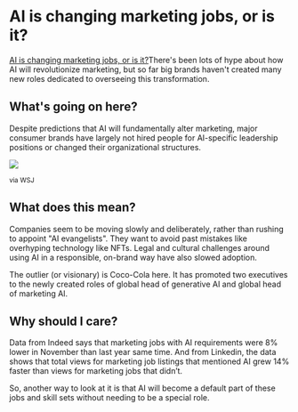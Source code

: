 # AI is changing marketing jobs, or is it?

[AI is changing marketing jobs, or is it?](https://www.wsj.com/articles/an-anticipated-wave-of-ai-specialist-jobs-has-yet-to-arrive-01a8169c?mod=followamazon\&utm_source=bensbites\&utm_medium=referral\&utm_campaign=ai-is-changing-marketing-jobs-or-is-it)There's been lots of hype about how AI will revolutionize marketing, but so far big brands haven't created many new roles dedicated to overseeing this transformation.

## What's going on here?

Despite predictions that AI will fundamentally alter marketing, major consumer brands have largely not hired people for AI-specific leadership positions or changed their organizational structures.

![](https://media.beehiiv.com/cdn-cgi/image/fit=scale-down,format=auto,onerror=redirect,quality=80/uploads/asset/file/f6d810e0-fab3-4a71-aad4-05121fdbd99f/image.png?t=1703246743)

<small>via WSJ</small>

## What does this mean?

Companies seem to be moving slowly and deliberately, rather than rushing to appoint "AI evangelists". They want to avoid past mistakes like overhyping technology like NFTs. Legal and cultural challenges around using AI in a responsible, on-brand way have also slowed adoption.

The outlier (or visionary) is Coco-Cola here. It has promoted two executives to the newly created roles of global head of generative AI and global head of marketing AI.

## Why should I care?

Data from Indeed says that marketing jobs with AI requirements were 8% lower in November than last year same time. And from Linkedin, the data shows that total views for marketing job listings that mentioned AI grew 14% faster than views for marketing jobs that didn’t.

So, another way to look at it is that AI will become a default part of these jobs and skill sets without needing to be a special role.
